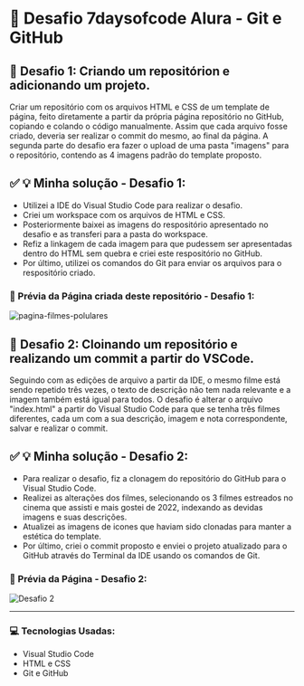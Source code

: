 # :pushpin: Desafio 7daysofcode Alura - Git e GitHub

## :dart: Desafio 1: Criando um repositórion e adicionando um projeto.

Criar um repositório com os arquivos HTML e CSS de um template de página, feito diretamente a partir da própria página repositório no GitHub, 
copiando e colando o código manualmente. Assim que cada arquivo fosse criado, deveria ser realizar o commit do mesmo, ao final da página. 
A segunda parte do desafio era fazer o upload de uma pasta "imagens" para o repositório, contendo as 4 imagens padrão do template proposto.

## :white_check_mark: :bulb: Minha solução - Desafio 1:
* Utilizei a IDE do Visual Studio Code para realizar o desafio. 
* Criei um workspace com os arquivos de HTML e CSS. 
* Posteriormente baixei as imagens do respositório apresentado no desafio e as transferi para a pasta do workspace.
* Refiz a linkagem de cada imagem para que pudessem ser apresentadas dentro do HTML sem quebra e criei este respositório no GitHub.
* Por último, utilizei os comandos do Git para enviar os arquivos para o respositório criado.

### :camera_flash: Prévia da Página criada deste repositório - Desafio 1:

![pagina-filmes-polulares](https://user-images.githubusercontent.com/74005813/194572420-c991dd66-cd8b-41a1-b687-2e0b931e7c09.jpg)

## :dart: Desafio 2: Cloinando um repositório e realizando um commit a partir do VSCode.
Seguindo com as edições de arquivo a partir da IDE, o mesmo filme está sendo repetido três vezes, o texto de descrição não tem nada relevante e a imagem também está igual para todos. O desafio é alterar o arquivo "index.html" a partir do Visual Studio Code para que se tenha três filmes diferentes, cada um com a sua descrição, imagem e nota correspondente, salvar e realizar o commit.

## :white_check_mark: :bulb: Minha solução - Desafio 2:
* Para realizar o desafio, fiz a clonagem do repositório do GitHub para o Visual Studio Code.
* Realizei as alterações dos filmes, selecionando os 3 filmes estreados no cinema que assisti e mais gostei de 2022, indexando as devidas imagens e suas descrições.
* Atualizei as imagens de icones que haviam sido clonadas para manter a estética do template.
* Por último, criei o commit proposto e enviei o projeto atualizado para o GitHub através do Terminal da IDE usando os comandos de Git.

### :camera_flash: Prévia da Página - Desafio 2:
![Desafio 2](https://user-images.githubusercontent.com/74005813/200876931-e1292187-02a0-4975-904d-933802d92d3b.jpg)


___
### :computer: Tecnologias Usadas:
* Visual Studio Code
* HTML e CSS
* Git e GitHub






